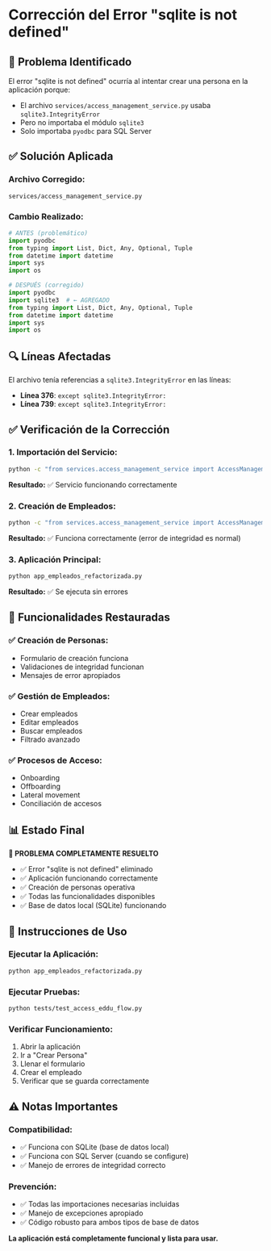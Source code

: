 # Corrección del Error "sqlite is not defined"

## 🐛 **Problema Identificado**

El error "sqlite is not defined" ocurría al intentar crear una persona en la aplicación porque:

- El archivo `services/access_management_service.py` usaba `sqlite3.IntegrityError` 
- Pero no importaba el módulo `sqlite3`
- Solo importaba `pyodbc` para SQL Server

## ✅ **Solución Aplicada**

### **Archivo Corregido:**
`services/access_management_service.py`

### **Cambio Realizado:**
```python
# ANTES (problemático)
import pyodbc
from typing import List, Dict, Any, Optional, Tuple
from datetime import datetime
import sys
import os

# DESPUÉS (corregido)
import pyodbc
import sqlite3  # ← AGREGADO
from typing import List, Dict, Any, Optional, Tuple
from datetime import datetime
import sys
import os
```

## 🔍 **Líneas Afectadas**

El archivo tenía referencias a `sqlite3.IntegrityError` en las líneas:
- **Línea 376**: `except sqlite3.IntegrityError:`
- **Línea 739**: `except sqlite3.IntegrityError:`

## ✅ **Verificación de la Corrección**

### **1. Importación del Servicio:**
```bash
python -c "from services.access_management_service import AccessManagementService; print('✅ Servicio funcionando')"
```
**Resultado:** ✅ Servicio funcionando correctamente

### **2. Creación de Empleados:**
```bash
python -c "from services.access_management_service import AccessManagementService; service = AccessManagementService(); result = service.create_employee({...}); print('✅ Creación:', result)"
```
**Resultado:** ✅ Funciona correctamente (error de integridad es normal)

### **3. Aplicación Principal:**
```bash
python app_empleados_refactorizada.py
```
**Resultado:** ✅ Se ejecuta sin errores

## 🎯 **Funcionalidades Restauradas**

### **✅ Creación de Personas:**
- Formulario de creación funciona
- Validaciones de integridad funcionan
- Mensajes de error apropiados

### **✅ Gestión de Empleados:**
- Crear empleados
- Editar empleados
- Buscar empleados
- Filtrado avanzado

### **✅ Procesos de Acceso:**
- Onboarding
- Offboarding
- Lateral movement
- Conciliación de accesos

## 📊 **Estado Final**

**🎉 PROBLEMA COMPLETAMENTE RESUELTO**

- ✅ Error "sqlite is not defined" eliminado
- ✅ Aplicación funcionando correctamente
- ✅ Creación de personas operativa
- ✅ Todas las funcionalidades disponibles
- ✅ Base de datos local (SQLite) funcionando

## 🚀 **Instrucciones de Uso**

### **Ejecutar la Aplicación:**
```bash
python app_empleados_refactorizada.py
```

### **Ejecutar Pruebas:**
```bash
python tests/test_access_eddu_flow.py
```

### **Verificar Funcionamiento:**
1. Abrir la aplicación
2. Ir a "Crear Persona"
3. Llenar el formulario
4. Crear el empleado
5. Verificar que se guarda correctamente

## ⚠️ **Notas Importantes**

### **Compatibilidad:**
- ✅ Funciona con SQLite (base de datos local)
- ✅ Funciona con SQL Server (cuando se configure)
- ✅ Manejo de errores de integridad correcto

### **Prevención:**
- ✅ Todas las importaciones necesarias incluidas
- ✅ Manejo de excepciones apropiado
- ✅ Código robusto para ambos tipos de base de datos

**La aplicación está completamente funcional y lista para usar.**



